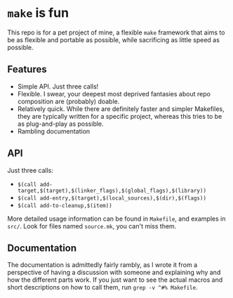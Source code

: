 # `make` is fun
This repo is for a pet project of mine, a flexible `make` framework that aims to be as flexible and portable as possible, while sacrificing as little speed as possible.

## Features
+ Simple API. Just three calls!
+ Flexible. I swear, your deepest most deprived fantasies about repo composition are (probably) doable.
+ Relatively quick. While there are definitely faster and simpler Makefiles, they are typically written for a specific project, whereas this tries to be as plug-and-play as possible.
+ Rambling documentation

## API
Just three calls:
+ `$(call add-target,$(target),$(linker_flags),$(global_flags),$(library))`
+ `$(call add-entry,$(target),$(local_sources),$(dir),$(flags))`
+ `$(call add-to-cleanup,$(item))`

More detailed usage information can be found in `Makefile`, and examples in `src/`. Look for files named `source.mk`, you can't miss them.

## Documentation
The documentation is admittedly fairly rambly, as I wrote it from a perspective of having a discussion with someone and explaining why and how the different parts work. If you just want to see the actual macros and short descriptions on how to call them, run `grep -v ^#% Makefile`.
